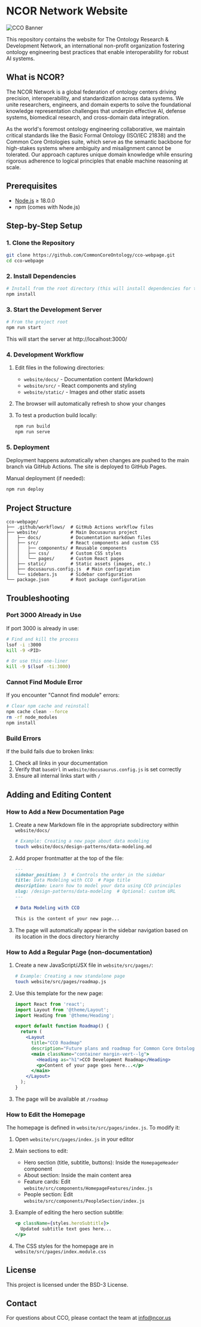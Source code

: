 # NCOR Network Website

![CCO Banner](website/static/img/ncor-banner.png)

This repository contains the website for The Ontology Research & Development Network, an international non-profit organization fostering ontology engineering best practices that enable interoperability for robust AI systems.

## What is NCOR?

The NCOR Network is a global federation of ontology centers driving precision, interoperability, and standardization across data systems. We unite researchers, engineers, and domain experts to solve the foundational knowledge representation challenges that underpin effective AI, defense systems, biomedical research, and cross-domain data integration.

As the world's foremost ontology engineering collaborative, we maintain critical standards like the Basic Formal Ontology (ISO/IEC 21838) and the Common Core Ontologies suite, which serve as the semantic backbone for high-stakes systems where ambiguity and misalignment cannot be tolerated. Our approach captures unique domain knowledge while ensuring rigorous adherence to logical principles that enable machine reasoning at scale.

## Prerequisites

- [Node.js](https://nodejs.org/) ≥ 18.0.0
- npm (comes with Node.js)

## Step-by-Step Setup

### 1. Clone the Repository

```bash
git clone https://github.com/CommonCoreOntology/cco-webpage.git
cd cco-webpage
```

### 2. Install Dependencies

```bash
# Install from the root directory (this will install dependencies for the website workspace)
npm install
```

### 3. Start the Development Server

```bash
# From the project root
npm run start
```

This will start the server at http://localhost:3000/

### 4. Development Workflow

1. Edit files in the following directories:
   - `website/docs/` - Documentation content (Markdown)
   - `website/src/` - React components and styling
   - `website/static/` - Images and other static assets

2. The browser will automatically refresh to show your changes

3. To test a production build locally:
   ```bash
   npm run build
   npm run serve
   ```

### 5. Deployment

Deployment happens automatically when changes are pushed to the main branch via GitHub Actions. The site is deployed to GitHub Pages.

Manual deployment (if needed):
```bash
npm run deploy
```

## Project Structure

```
cco-webpage/
├── .github/workflows/  # GitHub Actions workflow files
├── website/            # Main Docusaurus project
│   ├── docs/           # Documentation markdown files
│   ├── src/            # React components and custom CSS
│   │   ├── components/ # Reusable components
│   │   ├── css/        # Custom CSS styles
│   │   └── pages/      # Custom React pages
│   ├── static/         # Static assets (images, etc.)
│   ├── docusaurus.config.js  # Main configuration
│   └── sidebars.js     # Sidebar configuration
└── package.json        # Root package configuration
```

## Troubleshooting

### Port 3000 Already in Use

If port 3000 is already in use:
```bash
# Find and kill the process
lsof -i :3000
kill -9 <PID>

# Or use this one-liner
kill -9 $(lsof -ti:3000)
```

### Cannot Find Module Error

If you encounter "Cannot find module" errors:
```bash
# Clear npm cache and reinstall
npm cache clean --force
rm -rf node_modules
npm install
```

### Build Errors

If the build fails due to broken links:
1. Check all links in your documentation
2. Verify that `baseUrl` in `website/docusaurus.config.js` is set correctly
3. Ensure all internal links start with `/`


## Adding and Editing Content

### How to Add a New Documentation Page

1. Create a new Markdown file in the appropriate subdirectory within `website/docs/`
   ```bash
   # Example: Creating a new page about data modeling
   touch website/docs/design-patterns/data-modeling.md
   ```

2. Add proper frontmatter at the top of the file:
   ```markdown
   ---
   sidebar_position: 3  # Controls the order in the sidebar
   title: Data Modeling with CCO  # Page title
   description: Learn how to model your data using CCO principles
   slug: /design-patterns/data-modeling  # Optional: custom URL
   ---

   # Data Modeling with CCO

   This is the content of your new page...
   ```

3. The page will automatically appear in the sidebar navigation based on its location in the docs directory hierarchy

### How to Add a Regular Page (non-documentation)

1. Create a new JavaScript/JSX file in `website/src/pages/`:
   ```bash
   # Example: Creating a new standalone page
   touch website/src/pages/roadmap.js
   ```

2. Use this template for the new page:
   ```jsx
   import React from 'react';
   import Layout from '@theme/Layout';
   import Heading from '@theme/Heading';

   export default function Roadmap() {
     return (
       <Layout
         title="CCO Roadmap"
         description="Future plans and roadmap for Common Core Ontologies">
         <main className="container margin-vert--lg">
           <Heading as="h1">CCO Development Roadmap</Heading>
           <p>Content of your page goes here...</p>
         </main>
       </Layout>
     );
   }
   ```

3. The page will be available at `/roadmap`

### How to Edit the Homepage

The homepage is defined in `website/src/pages/index.js`. To modify it:

1. Open `website/src/pages/index.js` in your editor
2. Main sections to edit:
   - Hero section (title, subtitle, buttons): Inside the `HomepageHeader` component
   - About section: Inside the main content area
   - Feature cards: Edit `website/src/components/HomepageFeatures/index.js`
   - People section: Edit `website/src/components/PeopleSection/index.js`

3. Example of editing the hero section subtitle:
   ```jsx
   <p className={styles.heroSubtitle}>
     Updated subtitle text goes here...
   </p>
   ```

4. The CSS styles for the homepage are in `website/src/pages/index.module.css`

## License

This project is licensed under the BSD-3 License.

## Contact

For questions about CCO, please contact the team at info@ncor.us
